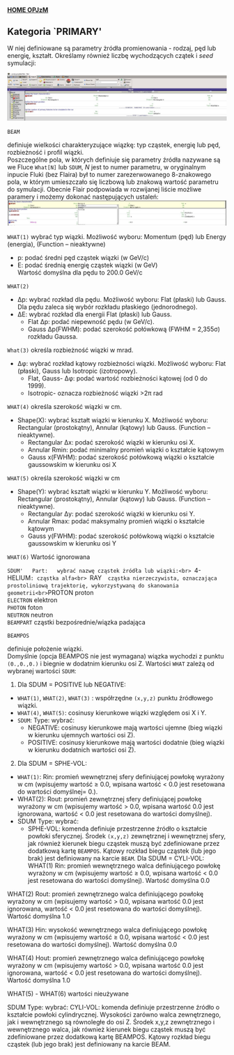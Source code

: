 #### [HOME OPJzM](https://agnieszkamucha.github.io/OPJzM/)
## Kategoria `PRIMARY'
W niej definiowane są parametry żródła promienowania - rodzaj, pęd lub energię, kształt. Określamy również liczbę wychodzących czątek i _seed_ symulacji:

[!["Primary"](Images/primary.jpg)](Images/primary.jpg)
```
BEAM 
```
definiuje wielkości charakteryzujące wiązkę: typ cząstek, energię lub pęd, rozbieżność i profil wiązki.<BR>
Poszczególne pola, w których definiuje się parametry źródła nazywane są we Fluce `What[N]` lub `SDUM`, _N_ jest to numer parametru, w oryginalnym inpucie Fluki (bez Flaira) był to numer zarezerwowanego 8-znakowego pola, w którym umieszczało się liczbową lub znakową wartość parametru do symulacji. Obecnie Flair podpowiada w rozwijanej liście możliwe paramery i  możemy dokonać następujących ustaleń:
[!["Beam"](Images/beam.jpg)](Images/beam.jpg)

`WHAT(1)` wybrać typ wiązki. Możliwość wyboru: Momentum (pęd) lub Energy (energia), (Function – nieaktywne) <br> 
- p: podać średni pęd cząstek wiązki (w GeV/c) <br>
- E: podać średnią energię cząstek wiązki (w GeV) <br>
Wartość domyślna dla pędu to 200.0 GeV/c  

`WHAT(2)`	
- Δp: wybrać rozkład dla pędu. Możliwość wyboru: Flat (płaski) lub Gauss. Dla pędu zaleca się wybór rozkładu płaskiego (jednorodnego). <br>
- ΔE: wybrać rozkład dla energii Flat (płaski) lub Gauss.<br>
	- Flat Δp: podać niepewność pędu (w GeV/c).
	- Gauss Δp(FWHM): podać szerokość połówkową (FWHM = 2,355σ) rozkładu Gaussa. 
	
`What(3)` określa rozbieżność wiązki w mrad. 	
- Δφ: wybrać rozkład kątowy rozbieżności wiązki. Możliwość wyboru: Flat (płaski), Gauss lub Isotropic (izotropowy). 
	- Flat, Gauss- Δφ: podać wartość rozbieżności kątowej (od 0 do 1999).
	- Isotropic- oznacza rozbieżność wiązki >2π rad 

`WHAT(4)` określa szerokość wiązki w cm.	
- Shape(X): wybrać kształt wiązki w kierunku X. Możliwość wyboru: Rectangular (prostokątny), Annular (kątowy) lub Gauss. (Function – nieaktywne). 
	- Rectangular	Δx: podać szerokość wiązki w kierunku osi X.
	- Annular	Rmin: podać minimalny promień wiązki o kształcie kątowym
	- Gauss		x(FWHM): podać szerokość połówkową wiązki o kształcie gaussowskim w kierunku osi X

`WHAT(5)` określa szerokość wiązki w cm	
- Shape(Y):	wybrać kształt wiązki w kierunku Y. Możliwość wyboru: Rectangular (prostokątny), Annular (kątowy) lub Gauss. (Function – nieaktywne). 
	- Rectangular	Δy: podać szerokość wiązki w kierunku osi Y.
	- Annular	Rmax: podać maksymalny promień wiązki o kształcie kątowym
	- Gauss		y(FWHM): podać szerokość połówkową wiązki o kształcie gaussowskim  w kierunku osi Y
	
`WHAT(6)`
Wartość ignorowana

`SDUM'  
Part:	wybrać nazwę cząstek żródła lub wiązki:<br>
`4-HELIUM`:	cząstka alfa<br>
`RAY`	cząstka nierzeczywista, oznaczająca prostoliniową trajektorię, wykorzystywaną do skanowania geometrii<br>
`PROTON	proton <br>
`ELECTRON`	elektron <br>
`PHOTON`	foton <br>
`NEUTRON`	neutron <br>
`BEAMPART`	cząstki bezpośrednie/wiązka padająca 

```
BEAMPOS 
```
definiuje położenie wiązki. <br>
Domyślnie (opcja BEAMPOS nie jest wymagana) wiązka wychodzi  z punktu `(0.,0.,0.)` i biegnie w dodatnim kierunku osi Z.
Wartości `WHAT` zależą od wybranej wartości `SDUM`:<BR>
1. Dla SDUM = POSITIVE lub NEGATIVE:
- `WHAT(1)`, `WHAT(2)`, `WHAT(3)` : współrzędne `(x,y,z)` punktu źródłowego wiązki. 
- `WHAT(4)`, `WHAT(5)`: cosinusy kierunkowe wiązki względem osi X i Y. 
- `SDUM`: Type:	wybrać: 
	- NEGATIVE: cosinusy kierunkowe mają wartości ujemne (bieg wiązki w kierunku ujemnych wartości osi Z).	
	- POSITIVE: cosinusy kierunkowe mają wartości dodatnie (bieg wiązki w kierunku dodatnich wartości osi Z).	
2. Dla SDUM = SPHE-VOL:
- `WHAT(1)`: Rin: 
promień wewnętrznej sfery definiującej powłokę wyrażony w cm (wpisujemy wartość ≥ 0.0, wpisana wartość < 0.0 jest resetowana do wartości domyślnej= 0.).
- WHAT(2): Rout: 
promień zewnętrznej sfery definiującej powłokę wyrażony w cm (wpisujemy wartość > 0.0, wpisana wartość 0.0 jest ignorowana, wartość < 0.0 jest resetowana do wartości domyślnej).
- SDUM  Type:	wybrać: 
	- SPHE-VOL: komenda definiuje przestrzenne źródło o kształcie powłoki sferycznej. Środek `(x,y,z)` zewnętrznej i wewnętrznej sfery, jak również kierunek biegu cząstek muszą być zdefiniowane przez dodatkową kartę `BEAMPOS`. Kątowy rozkład biegu cząstek (lub jego brak) jest definiowany na karcie `BEAM`.
Dla SDUM = CYLI-VOL:
WHAT(1)
Rin: 
promień wewnętrznego walca definiującego powłokę wyrażony w cm (wpisujemy wartość ≥ 0.0, wpisana wartość < 0.0 jest resetowana do wartości domyślnej).
Wartość domyślna 0.0
	
WHAT(2)
Rout: 
promień zewnętrznego walca definiującego powłokę wyrażony w cm (wpisujemy wartość > 0.0, wpisana wartość 0.0 jest ignorowana, wartość < 0.0 jest resetowana do wartości domyślnej).
Wartość domyślna 1.0

WHAT(3)
Hin: 
wysokość wewnętrznego walca definiującego powłokę wyrażony w cm (wpisujemy wartość ≥ 0.0, wpisana wartość < 0.0 jest resetowana do wartości domyślnej).
Wartość domyślna 0.0
	
WHAT(4)
Hout: 
promień zewnętrznego walca definiującego powłokę wyrażony w cm (wpisujemy wartość > 0.0, wpisana wartość 0.0 jest ignorowana, wartość < 0.0 jest resetowana do wartości domyślnej).
Wartość domyślna 1.0

WHAT(5) - WHAT(6)
wartości nieużywane

SDUM 
Type:	wybrać: 
	CYLI-VOL: komenda definiuje przestrzenne źródło o kształcie powłoki cylindrycznej. Wysokości zarówno walca zewnętrznego, jak i wewnętrznego są równoległe do osi Z. Środek x,y,z zewnętrznego i wewnętrznego walca, jak również kierunek biegu cząstek muszą być zdefiniowane przez dodatkową kartę BEAMPOS. Kątowy rozkład biegu cząstek (lub jego brak) jest definiowany na karcie BEAM. 




